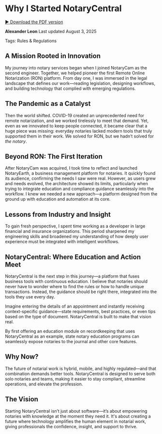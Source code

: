 # Why I Started NotaryCentral

[▶︎ Download the PDF version](/blog-pdf/about.pdf)

**Alexander Leon**
Last updated August 3, 2025

Tags: Rules & Regulations

## A Mission Rooted in Innovation

My journey into notary services began when I joined NotaryCam as the second engineer. Together, we helped pioneer the first Remote Online Notarization (RON) platform. From day one, I was immersed in the legal landscape that defines our work—reading legislation, designing workflows, and building technology that complied with emerging regulations.

## The Pandemic as a Catalyst

Then the world shifted. COVID-19 created an unprecedented need for remote notarization, and we worked tirelessly to meet that demand. Yet, even as we innovated to keep people connected, it became clear that a huge piece was missing: everyday notaries lacked modern tools that truly supported them in their work. We solved for RON, but we hadn’t solved for *the notary*.

## Beyond RON: The First Iteration

After NotaryCam was acquired, I took time to reflect and launched NotaryEarth, a business management platform for notaries. It quickly found its audience, confirming the needs I saw were real. However, as users grew and needs evolved, the architecture showed its limits, particularly when trying to integrate education and compliance guidance seamlessly into the workflow. I knew we needed a new approach—a platform designed from the ground up with education and automation at its core.

## Lessons from Industry and Insight

To gain fresh perspective, I spent time working as a developer in large financial and insurance organizations. This period sharpened my engineering skills and broadened my understanding of how deeply user experience must be integrated with intelligent workflows.

## NotaryCentral: Where Education and Action Meet

NotaryCentral is the next step in this journey—a platform that fuses business tools with continuous education. I believe that notaries should never have to wonder where to find the rules or how to handle unique transactions. Instead, the guidance should be right there, integrated into the tools they use every day.

Imagine entering the details of an appointment and instantly receiving context-specific guidance—state requirements, best practices, or even tips based on the type of document. NotaryCentral is built to make that vision real.

By first offering an education module on recordkeeping that uses NotaryCentral as an example, state notary education programs can seamlessly expose notaries to the journal and other core features.

## Why Now?

The future of notarial work is hybrid, mobile, and highly regulated—and that combination demands better tools. NotaryCentral is designed to serve both solo notaries and teams, making it easier to stay compliant, streamline operations, and elevate the profession.

## The Vision

Starting NotaryCentral isn’t just about software—it’s about empowering notaries with knowledge at the moment they need it. It's about creating a future where technology amplifies the human element in notarial work, giving professionals the confidence, insight, and support to thrive.

